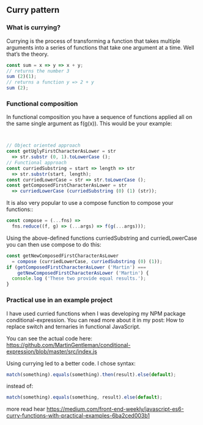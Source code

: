 
## Curry pattern

### What is currying?

Currying is the process of transforming a function that takes multiple arguments into a series of functions that take one argument at a time. Well that’s the theory.

```javascript
const sum = x => y => x + y;
// returns the number 3
sum (2)(1);
// returns a function y => 2 + y
sum (2);
```
### Functional composition
In functional composition you have a sequence of functions applied all on the same single argument as f(g(x)). This would be your example:
```javascript


// Object oriented approach
const getUglyFirstCharacterAsLower = str
  => str.substr (0, 1).toLowerCase ();
// Functional approach
const curriedSubstring = start => length => str
  => str.substr(start, length);
const curriedLowerCase = str => str.toLowerCase ();
const getComposedFirstCharacterAsLower = str
  => curriedLowerCase (curriedSubstring (0) (1) (str));
```
It is also very popular to use a compose function to compose your functions::
```javascript
const compose = (...fns) =>
  fns.reduce((f, g) => (...args) => f(g(...args)));
```
Using the above-defined functions curriedSubstring and curriedLowerCase you can then use compose to do this:
```javascript
const getNewComposedFirstCharacterAsLower
  = compose (curriedLowerCase, curriedSubstring (0) (1));
if (getComposedFirstCharacterAsLower ('Martin') ===       
    getNewComposedFirstCharacterAsLower ('Martin') {
  console.log ('These two provide equal results.');
}
```
### Practical use in an example project
I have used curried functions when I was developing my NPM package conditional-expression. You can read more about it in my post: How to replace switch and ternaries in functional JavaScript.

You can see the actual code here: https://github.com/MartinGentleman/conditional-expression/blob/master/src/index.js

Using currying led to a better code. I chose syntax:
```javascript
match(something).equals(something).then(result).else(default);
```
instead of:
```javascript
match(something).equals(something, result).else(default);
```


more read hear https://medium.com/front-end-weekly/javascript-es6-curry-functions-with-practical-examples-6ba2ced003b1
